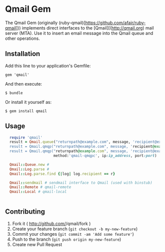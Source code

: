 # Qmail Gem

The Qmail Gem (originally
(ruby-qmail)[https://github.com/afair/ruby-qmail])) 
implements direct interfaces to the 
[Qmail][(http://qmail.org) mail server (MTA). 
Use it to insert an email message into the Qmail queue and other
operations.


## Installation

Add this line to your application's Gemfile:

    gem 'qmail'

And then execute:

    $ bundle

Or install it yourself as:

    $ gem install qmail

## Usage

```ruby
  require 'qmail'
  result = Qmail.queue("returnpath@example.com", message, 'recipient@example.com")
  result = Qmail.qmqp("returnpath@example.com", message, 'recipient@example.com")
  result = Qmail.qmqp("returnpath@example.com", message, 'recipient@example.com",
                      method:'qmail-qmqpc', ip:ip_address, port:port)

  Qmail::Queue.new # 
  Qmail::Log.parse #
  Qmail::Log.parse.find {|log| log.recipient == r}

  Qmail::sendmail # sendmail interface to Qmail (used with binstub)
  Qmail::Remote # qmail-remote
  Qmail::Local # qmail-local
  
```

## Contributing

1. Fork it ( http://github.com/<my-github-username>/qmail/fork )
2. Create your feature branch (`git checkout -b my-new-feature`)
3. Commit your changes (`git commit -am 'Add some feature'`)
4. Push to the branch (`git push origin my-new-feature`)
5. Create new Pull Request
